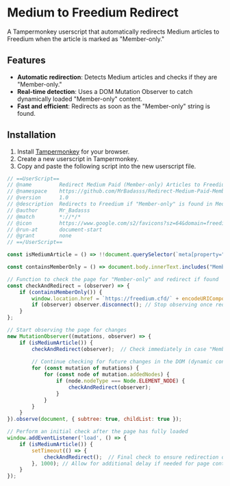 # Medium to Freedium Redirect

A Tampermonkey userscript that automatically redirects Medium articles to Freedium when the article is marked as "Member-only."

## Features
- **Automatic redirection**: Detects Medium articles and checks if they are "Member-only."
- **Real-time detection**: Uses a DOM Mutation Observer to catch dynamically loaded "Member-only" content.
- **Fast and efficient**: Redirects as soon as the "Member-only" string is found.

## Installation

1. Install [Tampermonkey](https://www.tampermonkey.net/) for your browser.
2. Create a new userscript in Tampermonkey.
3. Copy and paste the following script into the new userscript file.

```javascript
// ==UserScript==
// @name         Redirect Medium Paid (Member-only) Articles to Freedium
// @namespace    https://github.com/MrBadasss/Redirect-Medium-Paid-Member-only-Articles-to-Freedium/
// @version      1.0
// @description  Redirects to Freedium if "Member-only" is found in Medium articles on first visit
// @author       Mr_Badasss
// @match        *://*/*
// @icon         https://www.google.com/s2/favicons?sz=64&domain=freedium.cfd
// @run-at       document-start
// @grant        none
// ==/UserScript==

const isMediumArticle = () => !!document.querySelector(`meta[property="al:android:url"][content^="medium://p/"]`)?.content;

const containsMemberOnly = () => document.body.innerText.includes("Member-only");

// Function to check the page for "Member-only" and redirect if found
const checkAndRedirect = (observer) => {
    if (containsMemberOnly()) {
        window.location.href = `https://freedium.cfd/` + encodeURIComponent(window.location.href);
        if (observer) observer.disconnect(); // Stop observing once redirected
    }
};

// Start observing the page for changes
new MutationObserver((mutations, observer) => {
    if (isMediumArticle()) {
        checkAndRedirect(observer);  // Check immediately in case "Member-only" is already present
        
        // Continue checking for future changes in the DOM (dynamic content)
        for (const mutation of mutations) {
            for (const node of mutation.addedNodes) {
                if (node.nodeType === Node.ELEMENT_NODE) {
                    checkAndRedirect(observer);
                }
            }
        }
    }
}).observe(document, { subtree: true, childList: true });

// Perform an initial check after the page has fully loaded
window.addEventListener('load', () => {
    if (isMediumArticle()) {
        setTimeout(() => {
            checkAndRedirect();  // Final check to ensure redirection occurs if "Member-only" is detected after load
        }, 1000); // Allow for additional delay if needed for page content to render
    }
});
